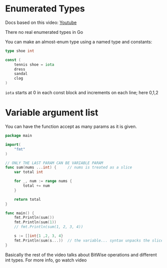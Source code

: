 # Enumerated Types

Docs based on this video:
[Youtube](https://www.youtube.com/watch?v=oTtYtrFv3gw&list=PLoILbKo9rG3skRCj37Kn5Zj803hhiuRK6&index=31)

There no real enumerated types in Go

You can make an almost-enum type using a named type and constants:
```Go
type shoe int

const (
    tennis shoe = iota
    dress
    sandal
    clog
)
```

`iota` starts at 0 in each const block and increments on each line;
here 0,1,2

# Variable argument list
You can have the function accept as many params as it is given.
```Go
package main

import(
    "fmt"
)

// ONLY THE LAST PARAM CAN BE VARIABLE PARAM
func sum(nums ...int) {     // nums is treated as a slice
    var total int

    for _, num := range nums {
        total += num
    }

    return total
}

func main() {
    fmt.Println(sum())
    fmt.Println(sum(1))
    // fmt.Println(sum(1, 2, 3, 4))

    s := []int{1 ,2, 3, 4}
    fmt.Println(sum(s...))  // the variable... syntax unpacks the slice s into individual arguments for function sum
}
```

Basically the rest of the video talks about BitWise operations and different int types. For more info, go watch video